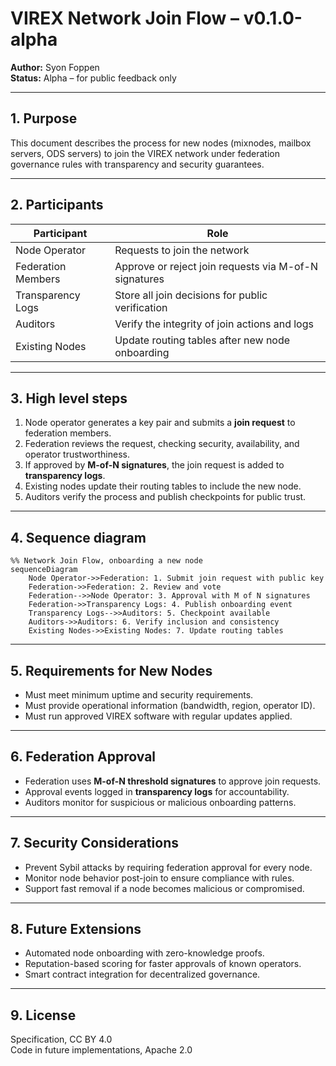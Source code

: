 
# VIREX Network Join Flow – v0.1.0-alpha

**Author:** Syon Foppen  
**Status:** Alpha – for public feedback only  

---

## 1. Purpose  

This document describes the process for new nodes (mixnodes, mailbox servers, ODS servers) to join the VIREX network under federation governance rules with transparency and security guarantees.  

---

## 2. Participants  

| Participant            | Role                                                   |
|-------------------------|-------------------------------------------------------|
| Node Operator            | Requests to join the network                          |
| Federation Members       | Approve or reject join requests via M-of-N signatures |
| Transparency Logs        | Store all join decisions for public verification      |
| Auditors                 | Verify the integrity of join actions and logs         |
| Existing Nodes           | Update routing tables after new node onboarding       |

---

## 3. High level steps  

1. Node operator generates a key pair and submits a **join request** to federation members.  
2. Federation reviews the request, checking security, availability, and operator trustworthiness.  
3. If approved by **M-of-N signatures**, the join request is added to **transparency logs**.  
4. Existing nodes update their routing tables to include the new node.  
5. Auditors verify the process and publish checkpoints for public trust.  

---

## 4. Sequence diagram  

```MERMAID
%% Network Join Flow, onboarding a new node
sequenceDiagram
    Node Operator->>Federation: 1. Submit join request with public key
    Federation->>Federation: 2. Review and vote
    Federation-->>Node Operator: 3. Approval with M of N signatures
    Federation->>Transparency Logs: 4. Publish onboarding event
    Transparency Logs-->>Auditors: 5. Checkpoint available
    Auditors->>Auditors: 6. Verify inclusion and consistency
    Existing Nodes->>Existing Nodes: 7. Update routing tables
```

---

## 5. Requirements for New Nodes  

- Must meet minimum uptime and security requirements.  
- Must provide operational information (bandwidth, region, operator ID).  
- Must run approved VIREX software with regular updates applied.  

---

## 6. Federation Approval  

- Federation uses **M-of-N threshold signatures** to approve join requests.  
- Approval events logged in **transparency logs** for accountability.  
- Auditors monitor for suspicious or malicious onboarding patterns.  

---

## 7. Security Considerations  

- Prevent Sybil attacks by requiring federation approval for every node.  
- Monitor node behavior post-join to ensure compliance with rules.  
- Support fast removal if a node becomes malicious or compromised.  

---

## 8. Future Extensions  

- Automated node onboarding with zero-knowledge proofs.  
- Reputation-based scoring for faster approvals of known operators.  
- Smart contract integration for decentralized governance.  

---

## 9. License  

Specification, CC BY 4.0  
Code in future implementations, Apache 2.0  
